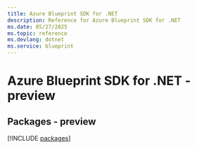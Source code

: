 ```yaml
---
title: Azure Blueprint SDK for .NET
description: Reference for Azure Blueprint SDK for .NET
ms.date: 05/27/2025
ms.topic: reference
ms.devlang: dotnet
ms.service: blueprint
---
```

# Azure Blueprint SDK for .NET - preview
## Packages - preview
[!INCLUDE [packages](blueprint-index.md)]